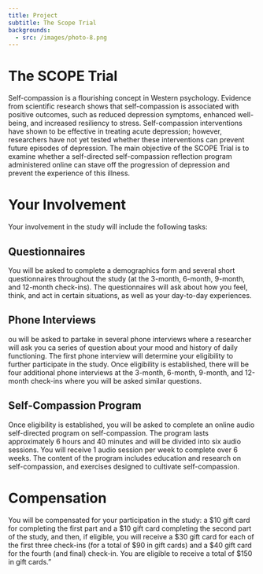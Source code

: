 ```yaml
---
title: Project
subtitle: The Scope Trial
backgrounds:
  - src: /images/photo-8.png
---
```


# The SCOPE Trial

Self-compassion is a flourishing concept in Western psychology. Evidence from scientific research shows that self-compassion is associated with positive outcomes, such as reduced depression symptoms, enhanced well-being, and increased resiliency to stress. Self-compassion interventions have shown to be effective in treating acute depression; however, researchers have not yet tested whether these interventions can prevent future episodes of depression. The main objective of the SCOPE Trial is to examine whether a self-directed self-compassion reflection program administered online can stave off the progression of depression and prevent the experience of this illness.

# Your Involvement

Your involvement in the study will include the following tasks:

## Questionnaires

You will be asked to complete a demographics form and several short questionnaires throughout the study (at the 3-month, 6-month, 9-month, and 12-month check-ins). The questionnaires will ask about how you feel, think, and act in certain situations, as well as your day-to-day experiences.

## Phone Interviews

ou will be asked to partake in several phone interviews where a researcher will ask you ca series of question about your mood and history of daily functioning. The first phone interview will determine your eligibility to further participate in the study. Once eligibility is established, there will be four additional phone interviews at the 3-month, 6-month, 9-month, and 12-month check-ins where you will be asked similar questions.

## Self-Compassion Program

Once eligibility is established, you will be asked to complete an online audio self-directed program on self-compassion. The program lasts approximately 6 hours and 40 minutes and will be divided into six audio sessions. You will receive 1 audio session per week to complete over 6 weeks. The content of the program includes education and research on self-compassion, and exercises designed to cultivate self-compassion.

# Compensation

You will be compensated for your participation in the study: a $10 gift card for completing the first part and a $10 gift card completing the second part of the study, and then, if eligible, you will receive a $30 gift card for each of the first three check-ins (for a total of $90 in gift cards) and a $40 gift card for the fourth (and final) check-in. You are eligible to receive a total of $150 in gift cards.”
